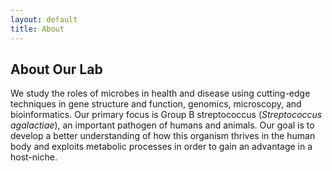 ```yaml
---
layout: default
title: About
---
```


## About Our Lab

We study the roles of microbes in health and disease using cutting-edge techniques in gene structure and function, genomics, microscopy, and bioinformatics. Our primary focus is Group B streptococcus (*Streptococcus agalactiae*), an important pathogen of humans and animals. Our goal is to develop a better understanding of how this organism thrives in the human body and exploits metabolic processes in order to gain an advantage in a host-niche.
